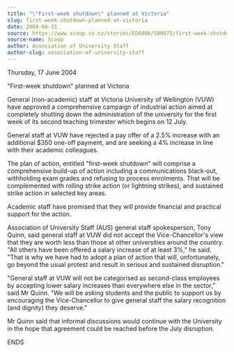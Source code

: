 ```yaml
---
title: "\"First-week shutdown\" planned at Victoria"
slug: first-week-shutdown-planned-at-victoria
date: 2004-06-21
source: https://www.scoop.co.nz/stories/ED0406/S00075/first-week-shutdown-planned-at-victoria.htm
source-name: Scoop
author: Association of University Staff
author-slug: association-of-university-staff
---
```


<p>Thursday, 17 June 2004</p>

<p>"First-week shutdown" planned at
Victoria</p>

<p>General (non-academic) staff at Victoria
University of Wellington (VUW) have approved a comprehensive
campaign of industrial action aimed at completely shutting
down the administration of the university for the first week
of its second teaching trimester which begins on 12
July.</p>

<p>General staff at VUW have rejected a pay offer of a
2.5% increase with an additional $350 one-off payment, and
are seeking a 4% increase in line with their academic
colleagues.</p>

<p>The plan of action, entitled "first-week
shutdown" will comprise a comprehensive build-up of action
including a communications black-out, withholding exam
grades and refusing to process enrolments. That will be
complemented with rolling strike action (or lightning
strikes), and sustained strike action in selected key
areas.</p>

<p>Academic staff have promised that they will provide
financial and practical support for the
action.</p>

<p>Association of University Staff (AUS) general
staff spokesperson, Tony Quinn, said general staff at VUW
did not accept the Vice-Chancellor's view that they are
worth less than those at other universities around the
country. "All others have been offered a salary increase of
at least 3%," he said. "That is why we have had to adopt a
plan of action that will, unfortunately, go beyond the usual
protest and result in serious and sustained
disruption."</p>

<p>"General staff at VUW will not be categorised
as second-class employees by accepting lower salary
increases than everywhere else in the sector," said Mr
Quinn. "We will be asking students and the public to support
us by encouraging the Vice-Chancellor to give general staff
the salary recognition (and dignity) they deserve."</p>

<p>Mr
Quinn said that informal discussions would continue with the
University in the hope that agreement could be reached
before the July disruption.</p>

<p>ENDS</p>
<!--


